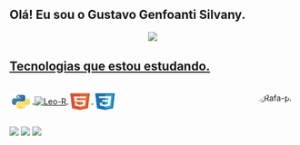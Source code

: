## Olá! Eu sou o Gustavo Genfoanti Silvany.

<div align="center">
  <a href="https://github.com/gustavogentofanti">
  <img height="180em" src="https://github-readme-stats.vercel.app/api?username=gustavogentofanti&show_icons=true&theme=tokyonight&include_all_commits=true&count_private=true"/>
</div>
  
  ## Tecnologias que estou estudando.
  <div style="display: inline_block"><br>
  <img align="center" alt="Leo-Python" height="30" width="40" src="https://raw.githubusercontent.com/devicons/devicon/master/icons/python/python-original.svg">
  <img align="center" alt="Leo-R" height="30" width="40" src="https://cdn.jsdelivr.net/gh/devicons/devicon/icons/java/java-original.svg" />
  <img align="center" alt="Leo-HTML" height="30" width="40" src="https://raw.githubusercontent.com/devicons/devicon/master/icons/html5/html5-original.svg">
  <img align="center" alt="Leo-CSS" height="30" width="40" src="https://raw.githubusercontent.com/devicons/devicon/master/icons/css3/css3-original.svg">
  <img align="right" alt="Rafa-pic" height="150" style="border-radius:50px;" src="https://img.freepik.com/vetores-gratis/homem-bonito-trabalhando-no-laptop-com-ilustracao-de-icone-do-vetor-dos-desenhos-animados-do-cafe-conceito-de-icone-de-tecnologia-de-pessoas-isolado-vetor-premium-estilo-flat-cartoon_138676-3869.jpg?size=338&ext=jpg&ga=GA1.2.2063384117.1644079360">
</div>

##
  
  <div>
  <a href="https://instagram.com/gentuuu" target="_blank"><img src="https://img.shields.io/badge/-Instagram-%23E4405F?style=for-the-badge&logo=instagram&logoColor=white" target="_blank"></a>
  <a href = "mailto:gustavogentofanti.pro@gmail.com"><img src="https://img.shields.io/badge/Gmail-D14836?style=for-the-badge&logo=gmail&logoColor=white" target="_blank"></a>
  <a href="https://www.linkedin.com/in/gustavo-gentofanti-silvany-45125122b" target="_blank"><img src="https://img.shields.io/badge/-LinkedIn-%230077B5?style=for-the-badge&logo=linkedin&logoColor=white" target="_blank"></a> 
  </div>
